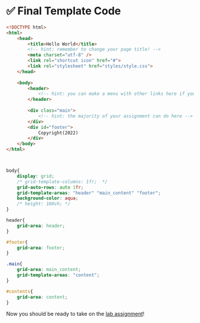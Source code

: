 # ✅ Final Template Code

```html title="index.html" linenums="1"
<!DOCTYPE html>
<html>
    <head>
        <title>Hello World</title>
        <!-- hint: remember to change your page title! -->
        <meta charset="utf-8" />
        <link rel="shortcut icon" href="#">
        <link rel="stylesheet" href="styles/style.css">
    </head>
    
    <body>
        <header>
            <!-- hint: you can make a menu with other links here if you'd like -->
        </header>
        
        <div class="main">
            <!-- hint: the majority of your assignment can do here -->
        </div>
        <div id="footer">
            Copyright(2022)
        </div>
    </body>
</html>
```

```css title="/styles/style.css" linenums="1"


body{
    display: grid;
    /* grid-template-columns: 1fr;  */
    grid-auto-rows: auto 1fr;
    grid-template-areas: "header" "main_content" "footer";
    background-color: aqua;
    /* height: 100vh; */
}

header{
    grid-area: header;
}

#footer{
    grid-area: footer;
}

.main{
    grid-area: main_content;
    grid-template-areas: "content";
}

#contents{
    grid-area: content;
}


```

Now you should be ready to take on the [lab assignment](lab_assignment.md)!